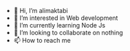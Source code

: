 - 👋 Hi, I’m alimaktabi
- 👀 I’m interested in Web development
- 🌱 I’m currently learning Node Js
- 💞️ I’m looking to collaborate on nothing
- 📫 How to reach me 

<!---
alimaktabi/alimaktabi is a ✨ special ✨ repository because its `README.md` (this file) appears on your GitHub profile.
You can click the Preview link to take a look at your changes.
--->
